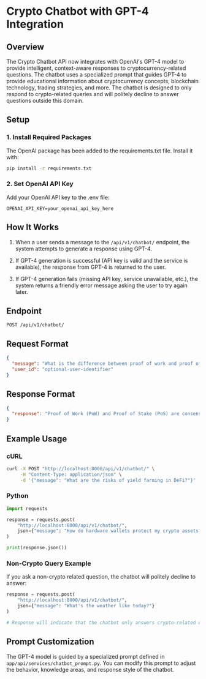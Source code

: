 # Crypto Chatbot with GPT-4 Integration

## Overview

The Crypto Chatbot API now integrates with OpenAI's GPT-4 model to provide intelligent, context-aware responses to cryptocurrency-related questions. The chatbot uses a specialized prompt that guides GPT-4 to provide educational information about cryptocurrency concepts, blockchain technology, trading strategies, and more. The chatbot is designed to only respond to crypto-related queries and will politely decline to answer questions outside this domain.

## Setup

### 1. Install Required Packages

The OpenAI package has been added to the requirements.txt file. Install it with:

```bash
pip install -r requirements.txt
```

### 2. Set OpenAI API Key

Add your OpenAI API key to the .env file:

```
OPENAI_API_KEY=your_openai_api_key_here
```

## How It Works

1. When a user sends a message to the `/api/v1/chatbot/` endpoint, the system attempts to generate a response using GPT-4.

2. If GPT-4 generation is successful (API key is valid and the service is available), the response from GPT-4 is returned to the user.

3. If GPT-4 generation fails (missing API key, service unavailable, etc.), the system returns a friendly error message asking the user to try again later.

## Endpoint

```
POST /api/v1/chatbot/
```

## Request Format

```json
{
  "message": "What is the difference between proof of work and proof of stake?",
  "user_id": "optional-user-identifier"
}
```

## Response Format

```json
{
  "response": "Proof of Work (PoW) and Proof of Stake (PoS) are consensus mechanisms used by blockchain networks to validate transactions..."
}
```

## Example Usage

### cURL

```bash
curl -X POST "http://localhost:8000/api/v1/chatbot/" \
     -H "Content-Type: application/json" \
     -d '{"message": "What are the risks of yield farming in DeFi?"}'
```

### Python

```python
import requests

response = requests.post(
    "http://localhost:8000/api/v1/chatbot/",
    json={"message": "How do hardware wallets protect my crypto assets?"}
)

print(response.json())
```

### Non-Crypto Query Example

If you ask a non-crypto related question, the chatbot will politely decline to answer:

```python
response = requests.post(
    "http://localhost:8000/api/v1/chatbot/",
    json={"message": "What's the weather like today?"}
)

# Response will indicate that the chatbot only answers crypto-related questions
```

## Prompt Customization

The GPT-4 model is guided by a specialized prompt defined in `app/api/services/chatbot_prompt.py`. You can modify this prompt to adjust the behavior, knowledge areas, and response style of the chatbot.
